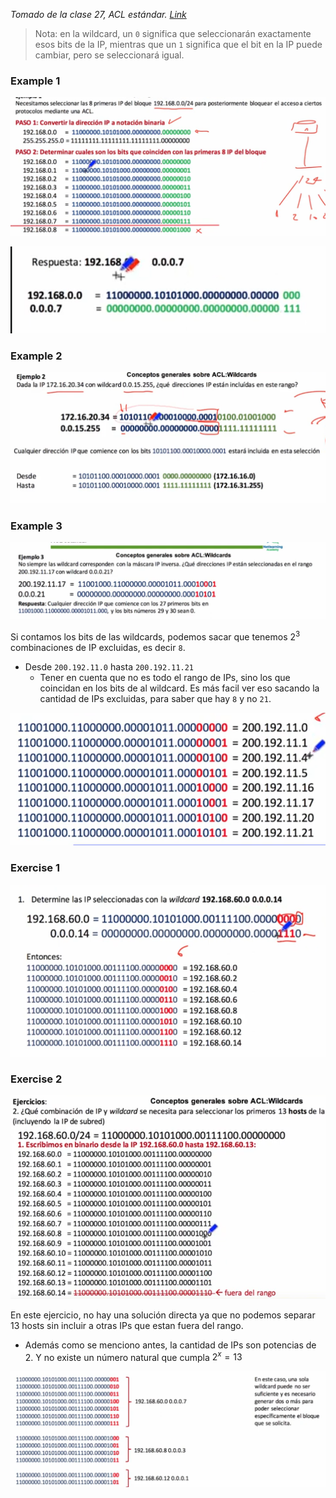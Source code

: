 _Tomado de la clase 27, ACL estándar. [Link](https://youtu.be/nq1SoUM6XA0?list=PL2A7l6PiV52esSwosIAO86zf0RGe2pjTZ)_

> Nota: en la wildcard, un `0` significa que seleccionarán exactamente esos bits de la IP, mientras que un `1` significa que el bit en la IP puede cambiar, pero se seleccionará igual. 
### Example 1

![](_anexos_/Screenshot%20from%202023-12-28%2010-30-07.png)

![](_anexos_/Screenshot%20from%202023-12-28%2010-36-20.png)

### Example 2

![](_anexos_/Screenshot%20from%202023-12-28%2010-44-08.png)

### Example 3

![](_anexos_/Screenshot%20from%202023-12-28%2010-46-19.png)

Si contamos los bits de las wildcards, podemos sacar que tenemos $2^3$ combinaciones de IP excluidas, es decir `8`. 
- Desde `200.192.11.0` hasta `200.192.11.21` 
	- Tener en cuenta que no es todo el rango de IPs, sino los que coincidan en los bits de al wildcard. Es más facil ver eso sacando la cantidad de IPs excluidas, para saber que hay `8` y no `21`. 
	
![](_anexos_/Screenshot%20from%202023-12-28%2010-57-07.png)

### Exercise 1

![](_anexos_/Screenshot%20from%202023-12-28%2011-17-09.png)

### Exercise 2

![](_anexos_/Screenshot%20from%202023-12-28%2011-23-08%201.png)

En este ejercicio, no hay una solución directa ya que no podemos separar 13 hosts sin incluir a otras IPs que estan fuera del rango. 
- Además como se menciono antes, la cantidad de IPs son potencias de 2. Y no existe un número natural que cumpla $2^x=13$

![](_anexos_/Screenshot%20from%202023-12-28%2011-24-05%201.png)

